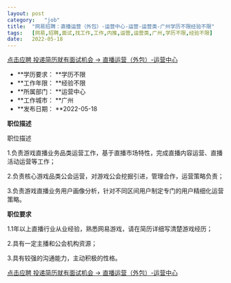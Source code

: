 ```yaml
---
layout:	post
category:	"job"
title:	"网易招聘：直播运营（外包）-运营中心-运营-运营类-广州学历不限经验不限"
tags:	[网易,招聘,面试,找工作,工作,内推,运营,运营类,广州,学历不限,经验不限]
date:	2022-05-18
---
```


[点击应聘 投递简历就有面试机会 ->  直播运营（外包）-运营中心](http://mobile.bole.netease.com/bole/boleDetail?id=37343&employeeId=346f03c3cda5f04c&key=all)



- **学历要求： **学历不限
- **工作年限： **经验不限
- **所属部门： **运营中心
- **工作城市： **广州
- **发布日期： **2022-05-18



**职位描述**

职位描述

1.负责游戏直播业务品类运营工作，基于直播市场特性，完成直播内容运营、直播活动运营等工作；

2.负责核心游戏品类公会运营，对游戏公会挖掘引进，管理合作，运营策略负责；

3.负责游戏直播业务用户画像分析，针对不同区间用户制定专门的用户精细化运营策略。



**职位要求**

1.1年以上直播行业从业经验，熟悉网易游戏，请在简历详细写清楚游戏经历；

2.具有一定主播和公会机构资源；

3.具有较强的沟通能力，主动积极的性格。



[点击应聘 投递简历就有面试机会 ->  直播运营（外包）-运营中心](http://mobile.bole.netease.com/bole/boleDetail?id=37343&employeeId=346f03c3cda5f04c&key=all)